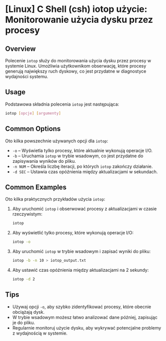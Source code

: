 # [Linux] C Shell (csh) iotop użycie: Monitorowanie użycia dysku przez procesy

## Overview
Polecenie `iotop` służy do monitorowania użycia dysku przez procesy w systemie Linux. Umożliwia użytkownikom obserwację, które procesy generują największy ruch dyskowy, co jest przydatne w diagnostyce wydajności systemu.

## Usage
Podstawowa składnia polecenia `iotop` jest następująca:

```bash
iotop [opcje] [argumenty]
```

## Common Options
Oto kilka powszechnie używanych opcji dla `iotop`:

- `-o` – Wyświetla tylko procesy, które aktualnie wykonują operacje I/O.
- `-b` – Uruchamia `iotop` w trybie wsadowym, co jest przydatne do zapisywania wyników do pliku.
- `-n NUM` – Określa liczbę iteracji, po których `iotop` zakończy działanie.
- `-d SEC` – Ustawia czas opóźnienia między aktualizacjami w sekundach.

## Common Examples
Oto kilka praktycznych przykładów użycia `iotop`:

1. Aby uruchomić `iotop` i obserwować procesy z aktualizacjami w czasie rzeczywistym:
   ```bash
   iotop
   ```

2. Aby wyświetlić tylko procesy, które wykonują operacje I/O:
   ```bash
   iotop -o
   ```

3. Aby uruchomić `iotop` w trybie wsadowym i zapisać wyniki do pliku:
   ```bash
   iotop -b -n 10 > iotop_output.txt
   ```

4. Aby ustawić czas opóźnienia między aktualizacjami na 2 sekundy:
   ```bash
   iotop -d 2
   ```

## Tips
- Używaj opcji `-o`, aby szybko zidentyfikować procesy, które obecnie obciążają dysk.
- W trybie wsadowym możesz łatwo analizować dane później, zapisując je do pliku.
- Regularnie monitoruj użycie dysku, aby wykrywać potencjalne problemy z wydajnością w systemie.